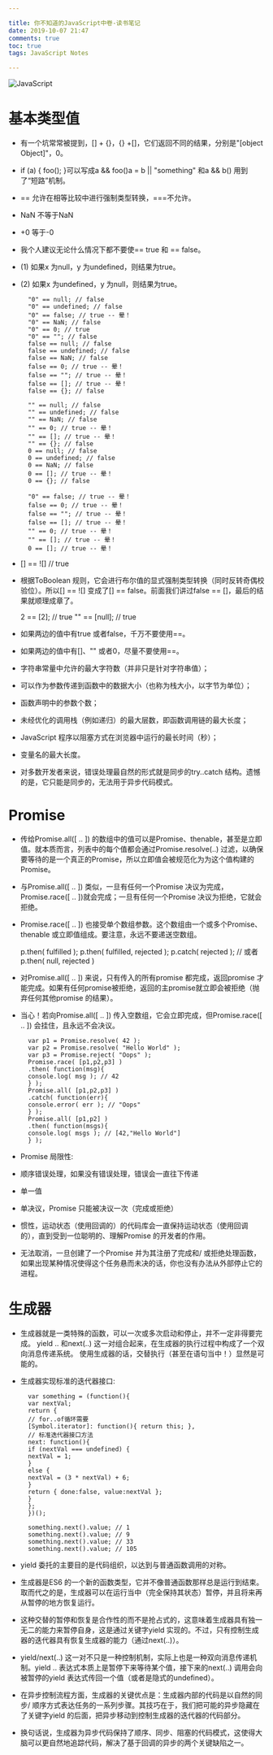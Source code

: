 ```yaml
---

title: 你不知道的JavaScript中卷-读书笔记
date: 2019-10-07 21:47
comments: true
toc: true
tags: JavaScript Notes

---
```


![JavaScript](https://upload-images.jianshu.io/upload_images/1741029-8c92a4538cc134eb.jpg?imageMogr2/auto-orient/strip%7CimageView2/2/w/1240)

# 基本类型值

- 有一个坑常常被提到，[] + {}，{} +[]，它们返回不同的结果，分别是"[object Object]"，0。

- if (a) { foo(); }可以写成a && foo()a = b || "something" 和a && b() 用到了“短路”机制。

- == 允许在相等比较中进行强制类型转换，===不允许。
- NaN 不等于NaN
- +0 等于-0


- 我个人建议无论什么情况下都不要使== true 和 == false。
- (1) 如果x 为null，y 为undefined，则结果为true。
- (2) 如果x 为undefined，y 为null，则结果为true。


	    "0" == null; // false
    	"0" == undefined; // false
	    "0" == false; // true -- 晕！
	    "0" == NaN; // false
	    "0" == 0; // true
	    "0" == ""; // false
	    false == null; // false
	    false == undefined; // false
	    false == NaN; // false
	    false == 0; // true -- 晕！
	    false == ""; // true -- 晕！
	    false == []; // true -- 晕！
	    false == {}; // false
    
	    "" == null; // false
	    "" == undefined; // false
	    "" == NaN; // false
	    "" == 0; // true -- 晕！
	    "" == []; // true -- 晕！
	    "" == {}; // false
	    0 == null; // false
	    0 == undefined; // false
	    0 == NaN; // false
	    0 == []; // true -- 晕！
	    0 == {}; // false
	    
	    "0" == false; // true -- 晕！
	    false == 0; // true -- 晕！
	    false == ""; // true -- 晕！
	    false == []; // true -- 晕！
	    "" == 0; // true -- 晕！
	    "" == []; // true -- 晕！
	    0 == []; // true -- 晕！


- [] == ![] // true
- 根据ToBoolean 规则，它会进行布尔值的显式强制类型转换（同时反转奇偶校验位）。所以[] == ![] 变成了[] == false。前面我们讲过false == []，最后的结果就顺理成章了。

    2 == [2]; // true
    "" == [null]; // true

- 如果两边的值中有true 或者false，千万不要使用==。
- 如果两边的值中有[]、"" 或者0，尽量不要使用==。

- 字符串常量中允许的最大字符数（并非只是针对字符串值）；
- 可以作为参数传递到函数中的数据大小（也称为栈大小，以字节为单位）；
- 函数声明中的参数个数；
- 未经优化的调用栈（例如递归）的最大层数，即函数调用链的最大长度；
- JavaScript 程序以阻塞方式在浏览器中运行的最长时间（秒）；
- 变量名的最大长度。

- 对多数开发者来说，错误处理最自然的形式就是同步的try..catch 结构。遗憾的是，它只能是同步的，无法用于异步代码模式。

# Promise

- 传给Promise.all([ .. ]) 的数组中的值可以是Promise、thenable，甚至是立即值。就本质而言，列表中的每个值都会通过Promise.resolve(..) 过滤，以确保要等待的是一个真正的Promise，所以立即值会被规范化为为这个值构建的Promise。

- 与Promise.all([ .. ]) 类似，一旦有任何一个Promise 决议为完成，Promise.race([ .. ])就会完成；一旦有任何一个Promise 决议为拒绝，它就会拒绝。
- Promise.race([ .. ]) 也接受单个数组参数。这个数组由一个或多个Promise、thenable 或立即值组成。要注意，永远不要递送空数组。

    p.then( fulfilled );
    p.then( fulfilled, rejected );
    p.catch( rejected ); // 或者p.then( null, rejected )

- 对Promise.all([ .. ]) 来说，只有传入的所有promise 都完成，返回promise 才能完成。如果有任何promise被拒绝，返回的主promise就立即会被拒绝（抛弃任何其他promise 的结果）。

- 当心！若向Promise.all([ .. ]) 传入空数组，它会立即完成，但Promise.race([ .. ]) 会挂住，且永远不会决议。
    
	    var p1 = Promise.resolve( 42 );
	    var p2 = Promise.resolve( "Hello World" );
	    var p3 = Promise.reject( "Oops" );
	    Promise.race( [p1,p2,p3] )
	    .then( function(msg){
	    console.log( msg ); // 42
	    } );
	    Promise.all( [p1,p2,p3] )
	    .catch( function(err){
	    console.error( err ); // "Oops"
	    } );
	    Promise.all( [p1,p2] )
	    .then( function(msgs){
	    console.log( msgs ); // [42,"Hello World"]
	    } );

- Promise 局限性:
- 顺序错误处理，如果没有错误处理，错误会一直往下传递
- 单一值
- 单决议，Promise 只能被决议一次（完成或拒绝）
- 惯性，运动状态（使用回调的）的代码库会一直保持运动状态（使用回调的），直到受到一位聪明的、理解Promise 的开发者的作用。
- 无法取消，一旦创建了一个Promise 并为其注册了完成和/ 或拒绝处理函数，如果出现某种情况使得这个任务悬而未决的话，你也没有办法从外部停止它的进程。

# 生成器

- 生成器就是一类特殊的函数，可以一次或多次启动和停止，并不一定非得要完成。
yield .. 和next(..) 这一对组合起来，在生成器的执行过程中构成了一个双向消息传递系统。
使用生成器的话，交替执行（甚至在语句当中！）显然是可能的。

- 生成器实现标准的迭代器接口:


	    var something = (function(){
	    var nextVal;
	    return {
	    // for..of循环需要
	    [Symbol.iterator]: function(){ return this; },
	    // 标准迭代器接口方法
	    next: function(){
	    if (nextVal === undefined) {
	    nextVal = 1;
	    }
	    else {
	    nextVal = (3 * nextVal) + 6;
	    }
	    return { done:false, value:nextVal };
	    }
	    };
	    })();
	    
	    something.next().value; // 1
	    something.next().value; // 9
	    something.next().value; // 33
	    something.next().value; // 105

- yield 委托的主要目的是代码组织，以达到与普通函数调用的对称。

- 生成器是ES6 的一个新的函数类型，它并不像普通函数那样总是运行到结束。取而代之的是，生成器可以在运行当中（完全保持其状态）暂停，并且将来再从暂停的地方恢复运行。
- 这种交替的暂停和恢复是合作性的而不是抢占式的，这意味着生成器具有独一无二的能力来暂停自身，这是通过关键字yield 实现的。不过，只有控制生成器的迭代器具有恢复生成器的能力（通过next(..)）。
- yield/next(..) 这一对不只是一种控制机制，实际上也是一种双向消息传递机制。yield .. 表达式本质上是暂停下来等待某个值，接下来的next(..) 调用会向被暂停的yield 表达式传回一个值（或者是隐式的undefined）。
- 在异步控制流程方面，生成器的关键优点是：生成器内部的代码是以自然的同步/ 顺序方式表达任务的一系列步骤。其技巧在于，我们把可能的异步隐藏在了关键字yield 的后面，把异步移动到控制生成器的迭代器的代码部分。
- 换句话说，生成器为异步代码保持了顺序、同步、阻塞的代码模式，这使得大脑可以更自然地追踪代码，解决了基于回调的异步的两个关键缺陷之一。